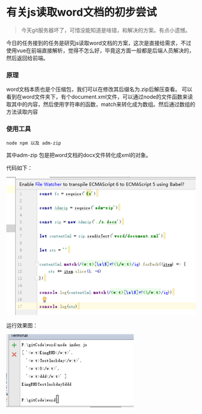 # 有关js读取word文档的初步尝试

> 今天git服务器坏了，可惜没能知道是啥错，和解决的方案。有点小遗憾。

今日的任务接到的任务是研究js读取word文档的方案，这次是直接给需求，不过使用vue在前端直接解析，觉得不怎么好，毕竟这方面一般都是后端人员解决的，然后返回给前端。

### 原理

word文档本质也是个压缩包，我们可以在修改其后缀名为.zip后解压查看。
可以看到在word文件夹下，有个document.xml文件，可以通过node的文件函数来读取其中的内容，然后使用字符串的函数，match来转化成为数组。然后通过数组的方法读取内容

### 使用工具

    node npm 以及 adm-zip

其中adm-zip 包是把word文档的docx文件转化成xml的对象。

代码如下： 

 <img src="../../image/5.png"/>

 运行效果图： 

 <img src="../../image/6.png"/>